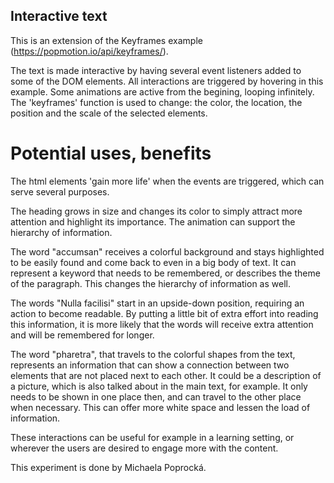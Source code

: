 ## Interactive text
This is an extension of the Keyframes example (https://popmotion.io/api/keyframes/).

The text is made interactive by having several event listeners added to some of the DOM elements. All interactions are triggered by hovering in this example. Some animations are active from the begining, looping infinitely. The 'keyframes' function is used to change: the color, the location, the position and the scale of the selected elements. 

# Potential uses, benefits
The html elements 'gain more life' when the events are triggered, which can serve several purposes. 

The heading grows in size and changes its color to simply attract more attention and highlight its importance. The animation can support the hierarchy of information.

The word "accumsan" receives a colorful background and stays highlighted to be easily found and come back to even in a big body of text. It can represent a keyword that needs to be remembered, or describes the theme of the paragraph. This changes the hierarchy of information as well. 

The words "Nulla facilisi" start in an upside-down position, requiring an action to become readable. By putting a little bit of extra effort into reading this information, it is more likely that the words will receive extra attention and will be remembered for longer. 

The word "pharetra", that travels to the colorful shapes from the text, represents an information that can show a connection between two elements that are not placed next to each other. It could be a description of a picture, which is also talked about in the main text, for example. It only needs to be shown in one place then, and can travel to the other place when necessary. This can offer more white space and lessen the load of information. 

These interactions can be useful for example in a learning setting, or wherever the users are desired to engage more with the content. 

This experiment is done by Michaela Poprocká. 